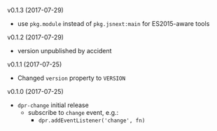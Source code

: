 v0.1.3 (2017-07-29)
- use `pkg.module` instead of `pkg.jsnext:main` for ES2015-aware tools

v0.1.2 (2017-07-29)
- version unpublished by accident

v0.1.1 (2017-07-25)
- Changed `version` property to `VERSION`

v0.1.0 (2017-07-25)
- `dpr-change` initial release
  - subscribe to `change` event, e.g.:
    - `dpr.addEventListener('change', fn)`

